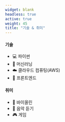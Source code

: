 ```yaml
---
widget: blank
headless: true
active: true
weight: 45
title: "기술 & 취미"
---
```


<div class="skills-grid">
  <div>
    <h4>기술</h4>
    <ul class="clean-list">
      <li>💻 파이썬</li>
      <li>🧠 머신러닝</li>
      <li>☁️ 클라우드 컴퓨팅(AWS)</li>
      <li>🧩 프론트엔드</li>
    </ul>
  </div>
  <div>
    <h4>취미</h4>
    <ul class="clean-list">
      <li>🎻 바이올린</li>
      <li>🎵 음악 듣기</li>
      <li>🎮 게임</li>
    </ul>
  </div>
</div>
